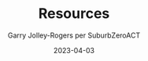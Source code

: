 --- 
title: "Resources" 
header_image:  "/images/resources.svg"
header_headline: "Totally electrifying resources"
layout: "events"
header_subheadline: "  to round out your knowledge and get you started on the journey.  Don't hesitate to get in touch should there be further questions or things we need to know?    "
hPages: "/resources"

      
author: "Garry Jolley-Rogers per SuburbZeroACT" 
date: 2023-04-03 
draft: false
toc: false
images: 
  - /images/resources.svg
url: /resources/
categories:
  - resources 
tags:
  - 
---  